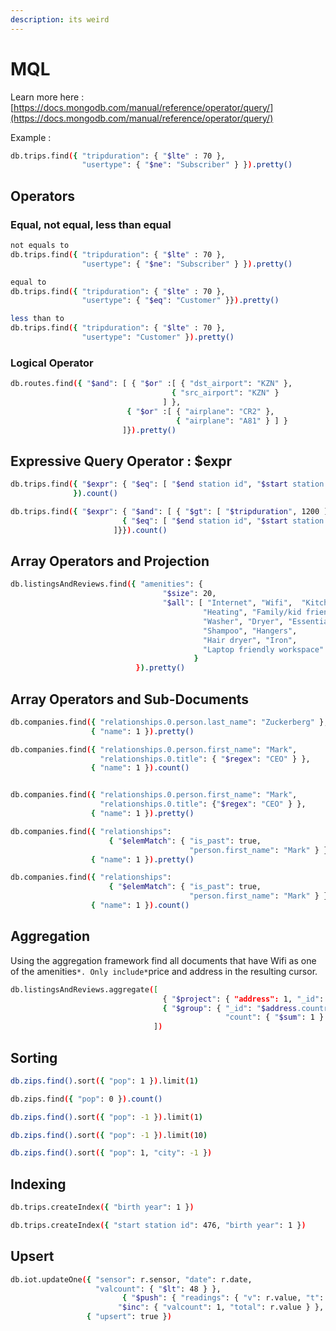 ```yaml
---
description: its weird
---
```


# MQL

Learn more here : [https://docs.mongodb.com/manual/reference/operator/query/](https://docs.mongodb.com/manual/reference/operator/query/)

Example :

```bash
db.trips.find({ "tripduration": { "$lte" : 70 },
                "usertype": { "$ne": "Subscriber" } }).pretty()
```

## Operators

### Equal, not equal, less than equal

```bash
not equals to
db.trips.find({ "tripduration": { "$lte" : 70 },
                "usertype": { "$ne": "Subscriber" } }).pretty()

equal to 
db.trips.find({ "tripduration": { "$lte" : 70 },
                "usertype": { "$eq": "Customer" }}).pretty()

less than to
db.trips.find({ "tripduration": { "$lte" : 70 },
                "usertype": "Customer" }).pretty()
```

### Logical Operator

```bash
db.routes.find({ "$and": [ { "$or" :[ { "dst_airport": "KZN" },
                                    { "src_airport": "KZN" }
                                  ] },
                          { "$or" :[ { "airplane": "CR2" },
                                     { "airplane": "A81" } ] }
                         ]}).pretty()
```

## Expressive Query Operator : $expr

```bash
db.trips.find({ "$expr": { "$eq": [ "$end station id", "$start station id"] }
              }).count()
```

```bash
db.trips.find({ "$expr": { "$and": [ { "$gt": [ "$tripduration", 1200 ]},
                         { "$eq": [ "$end station id", "$start station id" ]}
                       ]}}).count()
```

## Array Operators and Projection

```bash
db.listingsAndReviews.find({ "amenities": {
                                  "$size": 20,
                                  "$all": [ "Internet", "Wifi",  "Kitchen",
                                           "Heating", "Family/kid friendly",
                                           "Washer", "Dryer", "Essentials",
                                           "Shampoo", "Hangers",
                                           "Hair dryer", "Iron",
                                           "Laptop friendly workspace" ]
                                         }
                            }).pretty()
```

## Array Operators and Sub-Documents

```bash
db.companies.find({ "relationships.0.person.last_name": "Zuckerberg" },
                  { "name": 1 }).pretty()

db.companies.find({ "relationships.0.person.first_name": "Mark",
                    "relationships.0.title": { "$regex": "CEO" } },
                  { "name": 1 }).count()


db.companies.find({ "relationships.0.person.first_name": "Mark",
                    "relationships.0.title": {"$regex": "CEO" } },
                  { "name": 1 }).pretty()

db.companies.find({ "relationships":
                      { "$elemMatch": { "is_past": true,
                                        "person.first_name": "Mark" } } },
                  { "name": 1 }).pretty()

db.companies.find({ "relationships":
                      { "$elemMatch": { "is_past": true,
                                        "person.first_name": "Mark" } } },
                  { "name": 1 }).count()
```

## Aggregation

Using the aggregation framework find all documents that have Wifi as one of the amenities`*. Only include*`price and address in the resulting cursor.

```bash
db.listingsAndReviews.aggregate([
                                  { "$project": { "address": 1, "_id": 0 }},
                                  { "$group": { "_id": "$address.country",
                                                "count": { "$sum": 1 } } }
                                ])
```

## Sorting

```bash
db.zips.find().sort({ "pop": 1 }).limit(1)

db.zips.find({ "pop": 0 }).count()

db.zips.find().sort({ "pop": -1 }).limit(1)

db.zips.find().sort({ "pop": -1 }).limit(10)

db.zips.find().sort({ "pop": 1, "city": -1 })
```

## Indexing

```bash
db.trips.createIndex({ "birth year": 1 })

db.trips.createIndex({ "start station id": 476, "birth year": 1 })
```

## Upsert

```bash
db.iot.updateOne({ "sensor": r.sensor, "date": r.date,
                   "valcount": { "$lt": 48 } },
                         { "$push": { "readings": { "v": r.value, "t": r.time } },
                        "$inc": { "valcount": 1, "total": r.value } },
                 { "upsert": true })
```

